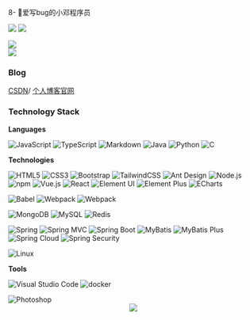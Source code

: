 8- 🔭爱写bug的小邓程序员

![](https://github-readme-stats.vercel.app/api?username=dengerpu&count_private=true&show_icons=true&icon_color=0366d6&text_color=24292e&bg_color=ffffff&hide_title=true)
![](https://github-readme-stats.vercel.app/api/top-langs/?username=dengerpu&layout=compact)





<!--

Here are some ideas to get you started:

- 🔭 I’m currently working on ...
- 🌱 I’m currently learning ...
- 👯 I’m looking to collaborate on ...
- 🤔 I’m looking for help with ...
- 💬 Ask me about ...
- 📫 How to reach me: ...
- 😄 Pronouns: ...

-->

<div align="left"> <img src="https://github-readme-streak-stats.herokuapp.com/?user=dengerpu" /> </div>
<div align="left"> <img src="https://profile-counter.glitch.me/dengerpu/count.svg" /> </div>

### Blog

[CSDN](https://blog.csdn.net/weixin_44196222)/ [个人博客官网](https://ieeep.cn/)

### Technology Stack

**Languages**

![JavaScript](https://img.shields.io/badge/JavaScript-%23323330.svg?logo=javascript&logoColor=%23F7DF1E&style=flat-square)
![TypeScript](https://img.shields.io/badge/Typescript-%23007acc.svg?logo=typescript&logoColor=white&style=flat-square)
![Markdown](https://img.shields.io/badge/-Markdown-000?&logo=Markdown)
![Java](https://img.shields.io/badge/Java-%23ED8B00.svg?logo=java&logoColor=white&style=flat-square)
![Python](https://img.shields.io/badge/Python-%233776AB.svg?logo=python&logoColor=white&style=flat-square)
![C](https://img.shields.io/badge/C-%23A8B9CC.svg?logo=c&logoColor=white&style=flat-square)

**Technologies**

<img src="https://img.shields.io/badge/Html5-%23e34f26.svg?logo=html5&logoColor=white&style=flat-square" alt="HTML5" /> <img src="https://img.shields.io/badge/CSS3-%231572b6.svg?logo=css3&logoColor=white&style=flat-square" alt="CSS3" />  <img src="https://img.shields.io/badge/Bootstrap-%237952b3.svg?logo=bootstrap&logoColor=white&style=flat-square" alt="Bootstrap" /> <img src="https://img.shields.io/badge/Tailwindcss-%2338b2ac.svg?logo=tailwind-css&logoColor=white&style=flat-square" alt="TailwindCSS" /> <img src="https://img.shields.io/badge/ant%20design-%230170fe.svg?logo=Ant-design&logoColor=white&style=flat-square" alt="Ant Design" /> <img src="https://img.shields.io/badge/Node.js-%2343853d.svg?logo=node.js&logoColor=white&style=flat-square" alt="Node.js" /> <img src="https://img.shields.io/badge/NPM-%23cb0000.svg?logo=npm&logoColor=white&style=flat-square" alt="npm" />
 <img src="https://img.shields.io/badge/Vue.js-%2335495e.svg?logo=Vue.js&logoColor=%234fc08d&style=flat-square" alt="Vue.js" /> <img src="https://img.shields.io/badge/React-%2320232a.svg?logo=React&logoColor=%2361dafb&style=flat-square" alt="React" /> ![Element UI](https://img.shields.io/badge/ElementUI-%234095F0.svg?logo=element-ui&logoColor=white&style=flat-square)
![Element Plus](https://img.shields.io/badge/ElementPlus-%234095F0.svg?logo=element-plus&logoColor=white&style=flat-square)
![ECharts](https://img.shields.io/badge/ECharts-%234095F0.svg?logo=echarts&logoColor=white&style=flat-square)


<img src="https://img.shields.io/badge/Babel-%23323330.svg?logo=babel&logoColor=%23f9dc3e&style=flat-square" alt="Babel" /> <img src="https://img.shields.io/badge/Webpack-%231e72b3.svg?logo=Webpack&logoColor=white&style=flat-square" alt="Webpack" /> 
<img src="https://img.shields.io/badge/Vite-%23000000.svg?logo=vite&logoColor=blue&style=flat-square" alt="Webpack" >

<img src="https://img.shields.io/badge/Mongodb-%234ea94b.svg?logo=Mongodb&logoColor=white&style=flat-square" alt="MongoDB" /> <img src="https://img.shields.io/badge/Mysql-%234479a1.svg?logo=MySQL&logoColor=white&style=flat-square" alt="MySQL" /> <img src="https://img.shields.io/badge/Redis-%23a51f17.svg?logo=redis&logoColor=white&style=flat-square" alt="Redis" />

![Spring](https://img.shields.io/badge/Spring-%236DB33F.svg?logo=spring&logoColor=white&style=flat-square)
![Spring MVC](https://img.shields.io/badge/SpringMVC-%236DB33F.svg?logo=spring&logoColor=white&style=flat-square)
![Spring Boot](https://img.shields.io/badge/SpringBoot-%236DB33F.svg?logo=spring-boot&logoColor=white&style=flat-square)
![MyBatis](https://img.shields.io/badge/MyBatis-%23E44D27.svg?logo=MyBatis&logoColor=white&style=flat-square)
![MyBatis Plus](https://img.shields.io/badge/MyBatisPlus-%23E44D27.svg?logo=MyBatis&logoColor=white&style=flat-square)
![Spring Cloud](https://img.shields.io/badge/SpringCloud-%236DB33F.svg?logo=spring&logoColor=white&style=flat-square)
![Spring Security](https://img.shields.io/badge/SpringSecurity-%236DB33F.svg?logo=spring&logoColor=white&style=flat-square)

![Linux](https://img.shields.io/badge/Linux-%23FCC624.svg?logo=linux&logoColor=white&style=flat-square)

**Tools**

<img src="https://img.shields.io/badge/Visual%20studio%20code-%230078d7.svg?logo=visual-studio-code&logoColor=white&style=flat-square" alt="Visual Studio Code" /> <img src="https://img.shields.io/badge/Github-%23000000.svg?logo=github&logoColor=white&style=flat-square" alt="docker" /> 

<img src="https://img.shields.io/badge/Photoshop-%2331a8ff.svg?logo=adobe-photoshop&logoColor=white&style=flat-square" alt="Photoshop" />


<div align="center"> <img src="https://github-readme-activity-graph.vercel.app/graph?username=dengerpu&theme=xcode" /> </div>

